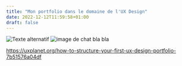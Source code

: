 ```yaml
---
title: "Mon portfolio dans le domaine de l'UX Design"
date: 2022-12-12T11:59:58+01:00
draft: false
---
```

![Texte alternatif](/static/images/profile.png "Titre de l'image")
<img src="/static/images/profile.png" alt="image de chat">
bla bla

https://uxplanet.org/how-to-structure-your-first-ux-design-portfolio-7b51576a04df